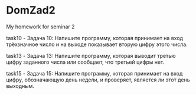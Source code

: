 # DomZad2
My homework for seminar 2

 
task10 - Задача 10: Напишите программу, которая принимает на вход трёхзначное число и на выходе показывает вторую цифру этого числа.



task13 - Задача 13: Напишите программу, которая выводит третью цифру заданного числа или сообщает, 
что третьей цифры нет.



task15 - Задача 15: Напишите программу, которая принимает на вход цифру, обозначающую день недели, и проверяет, является ли этот день выходным.


